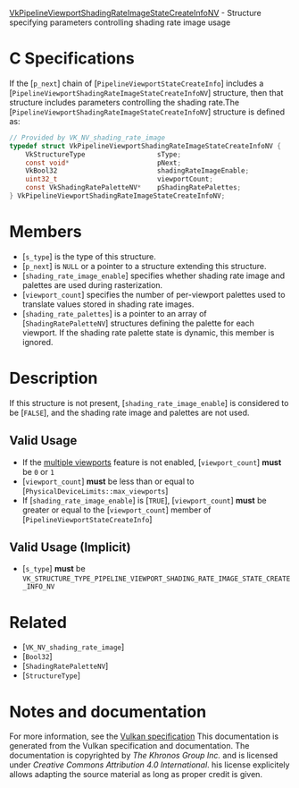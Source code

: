[VkPipelineViewportShadingRateImageStateCreateInfoNV](https://www.khronos.org/registry/vulkan/specs/1.3-extensions/man/html/VkPipelineViewportShadingRateImageStateCreateInfoNV.html) - Structure specifying parameters controlling shading rate image usage

# C Specifications
If the [`p_next`] chain of [`PipelineViewportStateCreateInfo`] includes
a [`PipelineViewportShadingRateImageStateCreateInfoNV`] structure, then
that structure includes parameters controlling the shading rate.The [`PipelineViewportShadingRateImageStateCreateInfoNV`] structure is
defined as:
```c
// Provided by VK_NV_shading_rate_image
typedef struct VkPipelineViewportShadingRateImageStateCreateInfoNV {
    VkStructureType                  sType;
    const void*                      pNext;
    VkBool32                         shadingRateImageEnable;
    uint32_t                         viewportCount;
    const VkShadingRatePaletteNV*    pShadingRatePalettes;
} VkPipelineViewportShadingRateImageStateCreateInfoNV;
```

# Members
- [`s_type`] is the type of this structure.
- [`p_next`] is `NULL` or a pointer to a structure extending this structure.
- [`shading_rate_image_enable`] specifies whether shading rate image and palettes are used during rasterization.
- [`viewport_count`] specifies the number of per-viewport palettes used to translate values stored in shading rate images.
- [`shading_rate_palettes`] is a pointer to an array of [`ShadingRatePaletteNV`] structures defining the palette for each viewport. If the shading rate palette state is dynamic, this member is ignored.

# Description
If this structure is not present, [`shading_rate_image_enable`] is considered
to be [`FALSE`], and the shading rate image and palettes are not used.
## Valid Usage
-    If the [multiple viewports](https://www.khronos.org/registry/vulkan/specs/1.3-extensions/html/vkspec.html#features-multiViewport) feature is not enabled, [`viewport_count`] **must**  be `0` or `1`
-  [`viewport_count`] **must**  be less than or equal to [`PhysicalDeviceLimits::max_viewports`]
-    If [`shading_rate_image_enable`] is [`TRUE`], [`viewport_count`] **must**  be greater or equal to the [`viewport_count`] member of [`PipelineViewportStateCreateInfo`]

## Valid Usage (Implicit)
-  [`s_type`] **must**  be `VK_STRUCTURE_TYPE_PIPELINE_VIEWPORT_SHADING_RATE_IMAGE_STATE_CREATE_INFO_NV`

# Related
- [`VK_NV_shading_rate_image`]
- [`Bool32`]
- [`ShadingRatePaletteNV`]
- [`StructureType`]

# Notes and documentation
For more information, see the [Vulkan specification](https://www.khronos.org/registry/vulkan/specs/1.3-extensions/html/vkspec.html)
This documentation is generated from the Vulkan specification and documentation.
The documentation is copyrighted by *The Khronos Group Inc.* and is licensed under *Creative Commons Attribution 4.0 International*.
his license explicitely allows adapting the source material as long as proper credit is given.
        